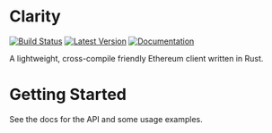 # Clarity

[![Build Status](https://travis-ci.org/althea-net/clarity.svg?branch=master)](https://travis-ci.org/althea-net/clarity)
[![Latest Version](https://img.shields.io/crates/v/clarity.svg)](https://crates.io/crates/clarity)
[![Documentation](https://docs.rs/clarity/badge.svg)](https://docs.rs/clarity)

A lightweight, cross-compile friendly Ethereum client written in Rust.

# Getting Started

See the docs for the API and some usage examples.
